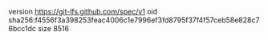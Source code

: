 version https://git-lfs.github.com/spec/v1
oid sha256:f4556f3a398253feac4006c1e7996ef3fd8795f37f4f57ceb58e828c76bcc1dc
size 8516
